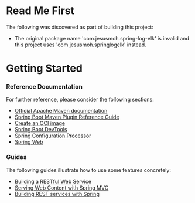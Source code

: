 # Read Me First
The following was discovered as part of building this project:

* The original package name 'com.jesusmoh.spring-log-elk' is invalid and this project uses 'com.jesusmoh.springlogelk' instead.

# Getting Started

### Reference Documentation
For further reference, please consider the following sections:

* [Official Apache Maven documentation](https://maven.apache.org/guides/index.html)
* [Spring Boot Maven Plugin Reference Guide](https://docs.spring.io/spring-boot/docs/3.1.0-SNAPSHOT/maven-plugin/reference/html/)
* [Create an OCI image](https://docs.spring.io/spring-boot/docs/3.1.0-SNAPSHOT/maven-plugin/reference/html/#build-image)
* [Spring Boot DevTools](https://docs.spring.io/spring-boot/docs/3.1.0-SNAPSHOT/reference/htmlsingle/#using.devtools)
* [Spring Configuration Processor](https://docs.spring.io/spring-boot/docs/3.1.0-SNAPSHOT/reference/htmlsingle/#appendix.configuration-metadata.annotation-processor)
* [Spring Web](https://docs.spring.io/spring-boot/docs/3.1.0-SNAPSHOT/reference/htmlsingle/#web)

### Guides
The following guides illustrate how to use some features concretely:

* [Building a RESTful Web Service](https://spring.io/guides/gs/rest-service/)
* [Serving Web Content with Spring MVC](https://spring.io/guides/gs/serving-web-content/)
* [Building REST services with Spring](https://spring.io/guides/tutorials/rest/)

